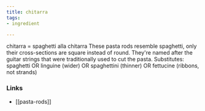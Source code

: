 ```yaml
---
title: chitarra
tags:
- ingredient

---
```

chitarra = spaghetti alla chitarra These pasta rods resemble spaghetti, only their cross-sections are square instead of round. They're named after the guitar strings that were traditionally used to cut the pasta. Substitutes: spaghetti OR linguine (wider) OR spaghettini (thinner) OR fettucine (ribbons, not strands)

### Links

* [[pasta-rods]]
